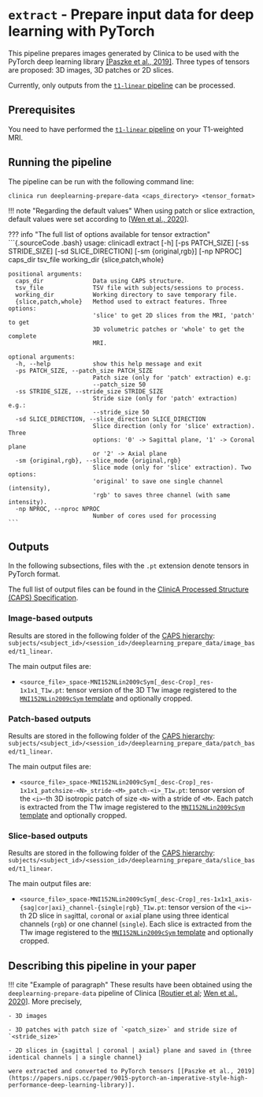 # `extract` - Prepare input data for deep learning with PyTorch

This pipeline prepares images generated by Clinica to be used with the PyTorch deep learning library [[Paszke et al., 2019]](https://papers.nips.cc/paper/9015-pytorch-an-imperative-style-high-performance-deep-learning-library). Three types of tensors are proposed: 3D images, 3D patches or 2D slices.

Currently, only outputs from the [`t1-linear` pipeline](../Preprocessing) can be processed.

## Prerequisites
<!-- Depending on the type of feature or the type of modality you want to use, you will need to execute either the [`t1-linear` pipeline](../T1_Linear) , the [`t1-volume` pipeline](../T1_Volume) and/or the [`pet-volume` pipeline](../PET_Volume)  prior to running this pipeline. -->

You need to have performed the [`t1-linear` pipeline](../Preprocessing) on your T1-weighted MRI.

## Running the pipeline
The pipeline can be run with the following command line:
```Text
clinica run deeplearning-prepare-data <caps_directory> <tensor_format>
```

<!--where:

- `caps_directory` is the folder containing the results of the [`t1-linear` pipeline](../Preprocessing) and the output of the present command, both in a [CAPS hierarchy](http://www.clinica.run/doc/CAPS/Introduction).
- `tensor_format` is the format of the extracted tensors. You can choose between `image` to convert to PyTorch tensor the whole 3D image, `patch` to extract 3D patches and `slice` to extract 2D slices from the image.

By default the features are extracted from the cropped image (see the documentation of the [`t1-linear` pipeline](../T1_Linear)). You can deactivate this behaviour with the `--use_uncropped_image` flag.

Pipeline options if you use `patch` extraction:

- `--patch_size`: patch size. Default value: `50`.
- `--stride_size`:  stride size. Default value: `50`.

Pipeline options if you use `slice` extraction:

- `--slice_direction`: slice direction. You can choose between `0` (sagittal plane), `1`(coronal plane) or `2` (axial plane). Default value: `0`.
- `--slice_mode`: slice mode. You can choose between `rgb` (will save the slice in three identical channels) or `single` (will save the slice in a single channel). Default value: `rgb`.-->
!!! note "Regarding the default values"
	When using patch or slice extraction, default values were set according to [[Wen et al., 2020](https://doi.org/10.1016/j.media.2020.101694)].

??? info "The full list of options available for tensor extraction"
    ```{.sourceCode .bash}
    usage: clinicadl extract [-h] [-ps PATCH_SIZE] [-ss STRIDE_SIZE]
                             [-sd SLICE_DIRECTION] [-sm {original,rgb}]
                             [-np NPROC]
                             caps_dir tsv_file working_dir {slice,patch,whole}

    positional arguments:
      caps_dir              Data using CAPS structure.
      tsv_file              TSV file with subjects/sessions to process.
      working_dir           Working directory to save temporary file.
      {slice,patch,whole}   Method used to extract features. Three options:
                            'slice' to get 2D slices from the MRI, 'patch' to get
                            3D volumetric patches or 'whole' to get the complete
                            MRI.

    optional arguments:
      -h, --help            show this help message and exit
      -ps PATCH_SIZE, --patch_size PATCH_SIZE
                            Patch size (only for 'patch' extraction) e.g:
                            --patch_size 50
      -ss STRIDE_SIZE, --stride_size STRIDE_SIZE
                            Stride size (only for 'patch' extraction) e.g.:
                            --stride_size 50
      -sd SLICE_DIRECTION, --slice_direction SLICE_DIRECTION
                            Slice direction (only for 'slice' extraction). Three
                            options: '0' -> Sagittal plane, '1' -> Coronal plane
                            or '2' -> Axial plane
      -sm {original,rgb}, --slice_mode {original,rgb}
                            Slice mode (only for 'slice' extraction). Two options:
                            'original' to save one single channel (intensity),
                            'rgb' to saves three channel (with same intensity).
      -np NPROC, --nproc NPROC
                            Number of cores used for processing
    ```

## Outputs
In the following subsections, files with the `.pt` extension denote tensors in PyTorch format.

The full list of output files can be found in the [ClinicA Processed Structure (CAPS) Specification](http://www.clinica.run/doc/CAPS/Specifications/#deeplearning-prepare-data-prepare-input-data-for-deep-learning-with-pytorch).

### Image-based outputs
Results are stored in the following folder of the [CAPS hierarchy](http://www.clinica.run/doc/CAPS/Introduction): `subjects/<subject_id>/<session_id>/deeplearning_prepare_data/image_based/t1_linear`.

The main output files are:

- `<source_file>_space-MNI152NLin2009cSym[_desc-Crop]_res-1x1x1_T1w.pt`: tensor version of the 3D T1w image registered to the [`MNI152NLin2009cSym` template](https://bids-specification.readthedocs.io/en/stable/99-appendices/08-coordinate-systems.html) and optionally cropped.

### Patch-based outputs

Results are stored in the following folder of the [CAPS hierarchy](http://www.clinica.run/doc/CAPS/Introduction/): `subjects/<subject_id>/<session_id>/deeplearning_prepare_data/patch_based/t1_linear`.

The main output files are:

- `<source_file>_space-MNI152NLin2009cSym[_desc-Crop]_res-1x1x1_patchsize-<N>_stride-<M>_patch-<i>_T1w.pt`: tensor version of the `<i>`-th 3D isotropic patch of size `<N>` with a stride of `<M>`. Each patch is extracted from the T1w image registered to the [`MNI152NLin2009cSym` template](https://bids-specification.readthedocs.io/en/stable/99-appendices/08-coordinate-systems.html) and optionally cropped.

### Slice-based outputs

Results are stored in the following folder of the [CAPS hierarchy](http://www.clinica.run/doc/CAPS/Introduction/): `subjects/<subject_id>/<session_id>/deeplearning_prepare_data/slice_based/t1_linear`.

The main output files are:

- `<source_file>_space-MNI152NLin2009cSym[_desc-Crop]_res-1x1x1_axis-{sag|cor|axi}_channel-{single|rgb}_T1w.pt`: tensor version of the `<i>`-th 2D slice in `sag`ittal, `cor`onal or `axi`al plane using three identical channels (`rgb`) or one channel (`single`). Each slice is extracted from the T1w image registered to the [`MNI152NLin2009cSym` template](https://bids-specification.readthedocs.io/en/stable/99-appendices/08-coordinate-systems.html) and optionally cropped.


## Describing this pipeline in your paper

!!! cite "Example of paragraph"
    These results have been obtained using the `deeplearning-prepare-data` pipeline of Clinica [[Routier et al](https://hal.inria.fr/hal-02308126/); [Wen et al., 2020](https://doi.org/10.1016/j.media.2020.101694)]. More precisely,

    - 3D images

    - 3D patches with patch size of `<patch_size>` and stride size of `<stride_size>`

    - 2D slices in {sagittal | coronal | axial} plane and saved in {three identical channels | a single channel}

    were extracted and converted to PyTorch tensors [[Paszke et al., 2019](https://papers.nips.cc/paper/9015-pytorch-an-imperative-style-high-performance-deep-learning-library)].

